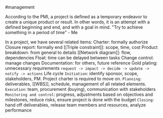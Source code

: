 #management

According to the PMI, a project is defined as a temporary endeavor to create a unique product or result. In other words, it is an attempt with a defined beginning and end, and with a goal in mind.
	"Try to achieve something in a period of time" - Me

In a project, we have several related items:
	Charter: formally authorize
	Closure report: formally end
	[[Triple constraint]]: scope, time, cost
	Product breakdown: from general to details
	[[Network diagram]]: flow, dependencies
		Float: time can be delayed between tasks
	Change control: manage changes
		Documentation: for others, future reference
		Gold plating: unnecessary requirements
		`request -> impact -> decide -> update -> notify -> actions`
	Life cycle
		`Initiation`: identify sponsor, scope, stakeholders, PM. Project charter is required to move on.
		`Planning`: deliverables, [[WBS]], schedule, management of all related elements.
		`Execution`: team, procurement (buying), communication with stakeholders
		`Monitoring and control`: progress, adjustments based on objectives and milestones, reduce risks, ensure project is done with the budget
		`Closing`: hand off deliverables, release team members and resources, analyze performance